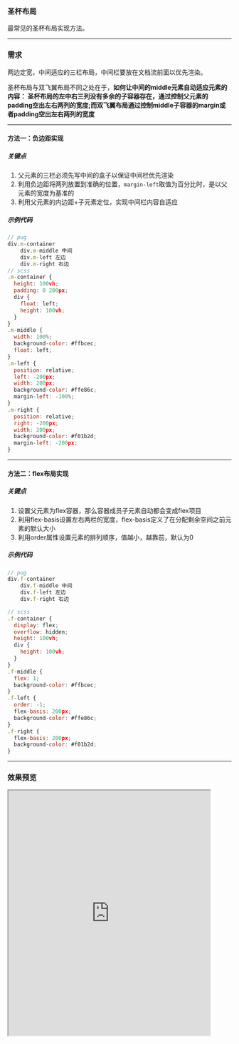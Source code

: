 ### 圣杯布局

最常见的圣杯布局实现方法。

---

### 需求
两边定宽，中间适应的三栏布局，中间栏要放在文档流前面以优先渲染。

圣杯布局与双飞翼布局不同之处在于，**如何让中间的middle元素自动适应元素的内容：
圣杯布局的左中右三列没有多余的子容器存在，通过控制父元素的padding空出左右两列的宽度;而双飞翼布局通过控制middle子容器的margin或者padding空出左右两列的宽度**

---

#### 方法一：负边距实现

##### 关键点
1. 父元素的三栏必须先写中间的盒子以保证中间栏优先渲染
2. 利用负边距将两列放置到准确的位置，<code>margin-left</code>取值为百分比时，是以父元素的宽度为基准的
3. 利用父元素的内边距+子元素定位，实现中间栏内容自适应

##### 示例代码
```javascript
// pug
div.m-container
    div.m-middle 中间
    div.m-left 左边
    div.m-right 右边
// scss
.m-container {
  height: 100vh;
  padding: 0 200px;
  div {
    float: left;
    height: 100vh;
  }
}
.m-middle {
  width: 100%;
  background-color: #ffbcec;
  float: left;
}
.m-left {
  position: relative;
  left: -200px;
  width: 200px;
  background-color: #ffe86c;
  margin-left: -100%;
}
.m-right {
  position: relative;
  right: -200px;
  width: 200px;
  background-color: #f01b2d;
  margin-left: -200px;
}
```

---

#### 方法二：flex布局实现

##### 关键点
1. 设置父元素为flex容器，那么容器成员子元素自动都会变成flex项目
2. 利用flex-basis设置左右两栏的宽度，flex-basis定义了在分配剩余空间之前元素的默认大小
3. 利用order属性设置元素的排列顺序，值越小，越靠前，默认为0

##### 示例代码
```javascript
// pug
div.f-container
    div.f-middle 中间
    div.f-left 左边
    div.f-right 右边

// scss
.f-container {
  display: flex;
  overflow: hidden;
  height: 100vh;
  div {
    height: 100vh;
  }
}
.f-middle {
  flex: 1;
  background-color: #ffbcec;
}
.f-left {
  order: -1;
  flex-basis: 200px;
  background-color: #ffe86c;
}
.f-right {
  flex-basis: 200px;
  background-color: #f01b2d;
}
```

---

### 效果预览
<iframe width="90%" height="550" allowfullscreen="allowfullscreen" src="https://codepen.io/superwtt/embed/zYNejaQ?height=450&theme-id=default&default-tab=result"></iframe>